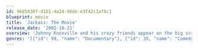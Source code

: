 ```yaml
---
id: 9605030f-d101-4a24-90de-e3f42c1af6c1
blueprint: movie
title: 'Jackass: The Movie'
release_date: '2002-10-21'
overview: 'Johnny Knoxville and his crazy friends appear on the big screen for the very first time in Jackass: The Movie. They wander around Japan in panda outfits, wreak havoc on a once civilized golf course, they even do stunts involving LIVE alligators, and so on. While Johnny Knoxvile and his pals put their life at risk, they are entertaining people at the same time. Get ready for Jackass: The Movie!!'
genres: '[{"id": 99, "name": "Documentary"}, {"id": 35, "name": "Comedy"}]'
---
```

